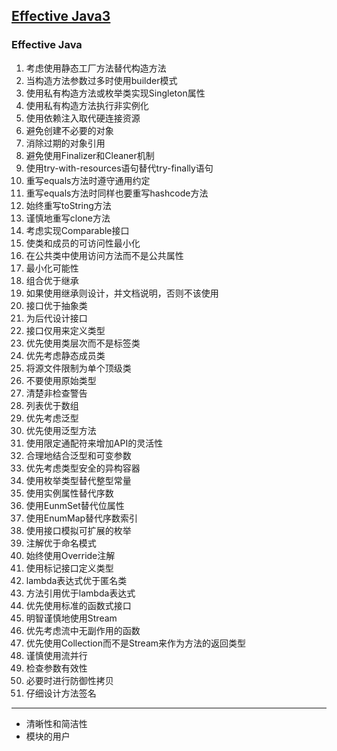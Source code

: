 ## [Effective Java3](https://www.jianshu.com/p/bcbf22d00823)

### Effective Java

1. 考虑使用静态工厂方法替代构造方法
2. 当构造方法参数过多时使用builder模式
3. 使用私有构造方法或枚举类实现Singleton属性
4. 使用私有构造方法执行非实例化
5. 使用依赖注入取代硬连接资源
6. 避免创建不必要的对象
7. 消除过期的对象引用
8. 避免使用Finalizer和Cleaner机制
9. 使用try-with-resources语句替代try-finally语句
10. 重写equals方法时遵守通用约定
11. 重写equals方法时同样也要重写hashcode方法
12. 始终重写toString方法
13. 谨慎地重写clone方法
14. 考虑实现Comparable接口
15. 使类和成员的可访问性最小化
16. 在公共类中使用访问方法而不是公共属性
17. 最小化可能性
18. 组合优于继承
19. 如果使用继承则设计，并文档说明，否则不该使用
20. 接口优于抽象类
21. 为后代设计接口
22. 接口仅用来定义类型
23. 优先使用类层次而不是标签类
24. 优先考虑静态成员类
25. 将源文件限制为单个顶级类
26. 不要使用原始类型
27. 清楚非检查警告
28. 列表优于数组
29. 优先考虑泛型
30. 优先使用泛型方法
31. 使用限定通配符来增加API的灵活性
32. 合理地结合泛型和可变参数
33. 优先考虑类型安全的异构容器
34. 使用枚举类型替代整型常量
35. 使用实例属性替代序数
36. 使用EunmSet替代位属性
37. 使用EnumMap替代序数索引
38. 使用接口模拟可扩展的枚举
39. 注解优于命名模式
40. 始终使用Override注解
41. 使用标记接口定义类型
42. lambda表达式优于匿名类
43. 方法引用优于lambda表达式
44. 优先使用标准的函数式接口
45. 明智谨慎地使用Stream
46. 优先考虑流中无副作用的函数
47. 优先使用Collection而不是Stream来作为方法的返回类型
48. 谨慎使用流并行
49. 检查参数有效性
50. 必要时进行防御性拷贝
51. 仔细设计方法签名

-----

* 清晰性和简洁性
* 模块的用户